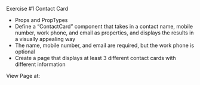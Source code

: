 Exercise #1
Contact Card

- Props and PropTypes
- Define a “ContactCard” component that takes in a contact name, mobile number, work phone, and email as properties, and displays the results in a visually appealing way
- The name, mobile number, and email are required, but the work phone is optional
- Create a page that displays at least 3 different contact cards with different information

View Page at: 
